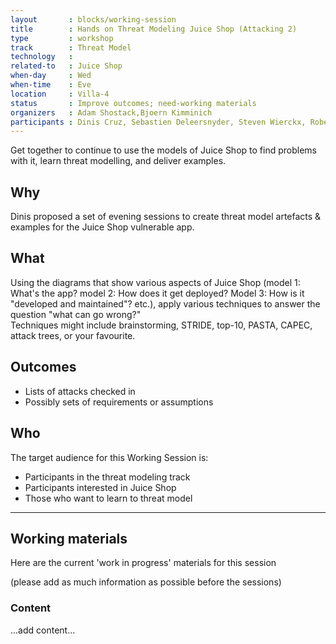 ```yaml
---
layout       : blocks/working-session
title        : Hands on Threat Modeling Juice Shop (Attacking 2)
type         : workshop
track        : Threat Model
technology   :
related-to   : Juice Shop
when-day     : Wed
when-time    : Eve
location     : Villa-4
status       : Improve outcomes; need-working materials 
organizers   : Adam Shostack,Bjoern Kimminich
participants : Dinis Cruz, Sebastien Deleersnyder, Steven Wierckx, Robert Hurlbut
---
```


Get together to continue to use the models of Juice Shop to find problems with it, learn threat modelling, and deliver examples.

## Why

Dinis proposed a set of evening sessions to create threat model artefacts & examples for the Juice Shop vulnerable app.

## What

Using the diagrams that show various aspects of Juice Shop (model 1: What's the app?  model 2: How does it get deployed?  Model 3: How is it "developed and maintained"? etc.), apply various techniques to answer the question "what can go wrong?"  
Techniques might include brainstorming, STRIDE, top-10, PASTA, CAPEC, attack trees, or your favourite.

## Outcomes

- Lists of attacks checked in  
- Possibly sets of requirements or assumptions

## Who

The target audience for this Working Session is:

- Participants in the threat modeling track
- Participants interested in Juice Shop
- Those who want to learn to threat model

--- 

## Working materials

Here are the current 'work in progress' materials for this session 

(please add as much information as possible before the sessions)

### Content

...add content...


